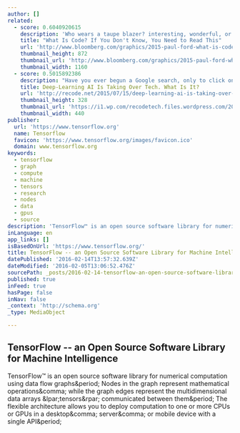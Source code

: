 ```yaml
---
author: []
related:
  - score: 0.6040920615
    description: 'Who wears a taupe blazer? interesting, wonderful, or disturbing way. A computer is a clock with benefits. They all work the same, doing second-grade math, one step at a time: Tick, take a number and put it in box one. Tick, take another number, put it in box two.'
    title: "What Is Code? If You Don't Know, You Need to Read This"
    url: 'http://www.bloomberg.com/graphics/2015-paul-ford-what-is-code/'
    thumbnail_height: 872
    thumbnail_url: 'http://www.bloomberg.com/graphics/2015-paul-ford-what-is-code/images/promo.jpg'
    thumbnail_width: 1160
  - score: 0.5015892386
    description: "Have you ever begun a Google search, only to click on the words the box lays before you? Tagged a friend's face when Facebook prompted it? Have you spoken to your iPhone? Well done! You've activated Skynet. Okay, not quite. The artificial intelligence technology behind these tools is neither self-aware nor homicidal."
    title: Deep-Learning AI Is Taking Over Tech. What Is It?
    url: 'http://recode.net/2015/07/15/deep-learning-ai-is-taking-over-tech-what-is-it/'
    thumbnail_height: 328
    thumbnail_url: 'https://i1.wp.com/recodetech.files.wordpress.com/2015/07/trippy-ai.jpg?fit=440%2C330&quality=80&strip=info'
    thumbnail_width: 440
publisher:
  url: 'https://www.tensorflow.org'
  name: Tensorflow
  favicon: 'https://www.tensorflow.org/images/favicon.ico'
  domain: www.tensorflow.org
keywords:
  - tensorflow
  - graph
  - compute
  - machine
  - tensors
  - research
  - nodes
  - data
  - gpus
  - source
description: 'TensorFlow™ is an open source software library for numerical computation using data flow graphs. Nodes in the graph represent mathematical operations, while the graph edges represent the multidimensional data arrays (tensors) communicated between them. The flexible architecture allows you to deploy computation to one or more CPUs or GPUs in a desktop, server, or mobile device with a single API.'
inLanguage: en
app_links: []
isBasedOnUrl: 'https://www.tensorflow.org/'
title: TensorFlow -- an Open Source Software Library for Machine Intelligence
datePublished: '2016-02-14T13:57:32.639Z'
dateModified: '2016-02-05T13:06:52.476Z'
sourcePath: _posts/2016-02-14-tensorflow-an-open-source-software-library-for-machine-in.md
published: true
inFeed: true
hasPage: false
inNav: false
_context: 'http://schema.org'
_type: MediaObject

---
```

<article style=""><h1>TensorFlow -- an Open Source Software Library for Machine Intelligence</h1><p>TensorFlow™ is an open source software library for numerical computation using data flow graphs&amp;period; Nodes in the graph represent mathematical operations&amp;comma; while the graph edges represent the multidimensional data arrays &amp;lpar;tensors&amp;rpar; communicated between them&amp;period; The flexible architecture allows you to deploy computation to one or more CPUs or GPUs in a desktop&amp;comma; server&amp;comma; or mobile device with a single API&amp;period;</p></article>